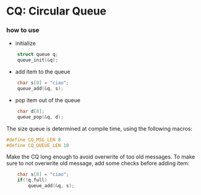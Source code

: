 # CQ: Circular Queue

### how to use
- initialize
```c
    struct queue q;
    queue_init(&q);
```

- add item to the queue
```c
    char s[8] = "ciao";
    queue_add(&q, s);
```

- pop item out of the queue
```c
    char d[8];
    queue_pop(&q, d);
```

The size queue is determined at compile time, using the following macros:
```c
#define CQ_MSG_LEN 8
#define CQ_QUEUE_LEN 10
```

Make the CQ long enough to avoid overwrite of too old messages.
To make sure to not overwrite old message, add some checks before adding item:
```c
    char s[8] = "ciao";
    if(!q.full)
        queue_add(&q, s);
```